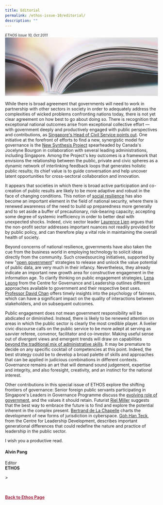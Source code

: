 ```yaml
---
title: Editorial
permalink: /ethos-issue-10/editorial/
description: ""
---
```

<style>

.back a
{
	color: #9f2943;
	font-weight: bold;
}

#banner img
{
	width:100%;
}
	
.author
{
border-bottom: 1px solid black;
margin-top:40px;
padding-bottom:30px;
border-top: 1px solid black;	

}

.author p {
	font-size: 0.9em;
	line-height:24px !important;
	}	

.break
{
   border-top: 1px solid  black;
   border-bottom: 1px solid black;
	 padding:20px;
	text-align:center;
	margin-top:50px;
}
	
.break1
{
font-family: Georgia;
	font-size:20px;
	font-style: italic;
	font-weight: bold;
}

.boxheader {
	color: white !important;
	}	

.containerbox {
	background-color: #eceedb;
	border-radius: 10px;
	padding: 5%;
	margin-top: 5%;
	
	}	

li {
	font-size: 15px !important;
	
	}	

</style>

<em><small>ETHOS Issue 10, Oct 2011</small></em>
<img src="/images/Landing_Banner_Images/knowledge_editorial_banner_01.jpg">

  
<p>While there is broad agreement that governments will need to work in partnership with other sectors in society in order to adequately address the complexities of wicked problems confronting nations today, there is not yet clear agreement on how best to go about doing so. There is recognition that exceptional national outcomes arise from exceptional collective effort — with government deeply and productively engaged with public perspectives and contributions, as <a href="/ethos-issue-10/public-governance-challenges-in-a-changing-landscape/">Singapore's Head of Civil Service points out</a>. One initiative at the forefront of efforts to find a new, synergistic model for governance is the <a href="/ethos-issue-10/the-new-synthesis-preparing-government-for-the-challenges-of-the-21st-century/">New Synthesis Project</a>&nbsp;spearheaded by Canada's Jocelyne Bourgon in collaboration with several leading administrations, including Singapore. Among the Project's key outcomes is a framework that envisions the relationship between the public, private and civic spheres as a dynamic network of interlinking feedback loops that generates holistic public results; its chief value is to guide conversation and help uncover latent opportunities for cross-sectoral collaboration and innovation.</p>  
  
<p>It appears that societies in which there is broad active participation and co-creation of public results are likely to be more adaptive and robust in the face of changing conditions. This notion of <a href="/ethos-issue-10/national-resilience-developing-a-whole-of-society-response/">social resilience</a>&nbsp;has also become an important element in the field of national security, where there is renewed awareness of the need to build up preparedness more generally and to set aside a buffer of precautionary, risk-bearing capacity; accepting some degree of systemic inefficiency in order to better deal with unexpected shocks. Indeed, civic sector leader <a href="/ethos-issue-10/opinion-singapores-non-profit-sector-what-should-its-role-be/">Laurence Lien</a>&nbsp;argues that the non-profit sector addresses important nuances not readily provided for by public policy, and can therefore play a vital role in maintaining the overall health of society.</p>  
  
<p>Beyond concerns of national resilience, governments have also taken the cue from the business world in employing technology to solicit ideas directly from the community. Such crowdsourcing initiatives, supported by new "<a href="/ethos-issue-10/open-government-and-public-crowdsourcing-in-practice/">open government</a>" strategies to release and unlock the value potential of public data, are very much in their infancy. Nevertheless, they already indicate an important new growth area for constructive engagement in the information age. To clarify thinking on public engagement strategies, <a href="/ethos-issue-10/developing-our-approach-to-public-engagement/">Lena Leong</a>&nbsp;from the Centre for Governance and Leadership outlines different approaches available to government and their respective best uses. <a href="/ethos-issue-10/perceptions-of-fairness/">Professor David Chan</a>&nbsp;offers timely insights into the psychology of fairness, which can have a significant impact on the quality of interactions between stakeholders, and on subsequent outcomes.</p>  
  
<p>Public engagement does not mean government responsibility will be abdicated or diminished. Instead, there is likely to be renewed attention on areas in which the public sector is clearly the most credible player. A livelier civic discourse calls on the public service to be more adept at serving as savvier referee, convenor, facilitator and co-investor. Making useful sense out of divergent views and emergent trends will draw on capabilities <a href="/ethos-issue-10/opinion-preparing-public-officers-for-new-modes-of-governance/">beyond the traditional mix of administrative skills</a>. It may be premature to decide on any specific cocktail of competencies at this point. Indeed, the best strategy could be to develop a broad palette of skills and approaches that can be applied in judicious combinations in different contexts. Governance remains an art that will demand sound judgement, expertise and integrity, and also foresight, creativity, and an instinct for the national interest.</p>  
  
<p>Other contributions in this special issue of ETHOS explore the shifting frontiers of governance: Senior foreign public servants participating in Singapore's Leaders in Governance Programme discuss the <a href="adaptive-government.html">evolving role of government</a>, and the values it should retain. Futurist <a href="opinion-futures-literacy-embracing-complexity-and-using-the-future.html">Riel Miller</a>&nbsp;suggests that the best way to embrace the future is to find and explore the potential inherent in the complex present. <a href="opinion-frontiers-sovereignty-and-cyberspace.html">Bertrand de La Chapelle</a>&nbsp;charts the development of new forms of jurisdiction in cyberspace. <a href="leadership-across-generations.html">Goh Han Teck</a>, from the Centre for Leadership Development, describes important generational differences that could redefine the nature and practice of leadership in the public sector.</p>  
  
<p>I wish you a productive read.  
</p>  
  
<h4>Alvin Pang</h4>  
  
<p>Editor  
<br>  
<strong>ETHOS</strong></p>  
  
&gt;




<br>
<br>	
<div class="back">
<a href="/ethos/">Back to Ethos Page</a>	
</div>